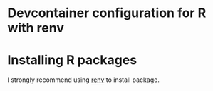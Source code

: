 # Devcontainer configuration for R with renv

# Installing R packages
I strongly recommend using [renv](https://rstudio.github.io/renv/index.html) to install package.